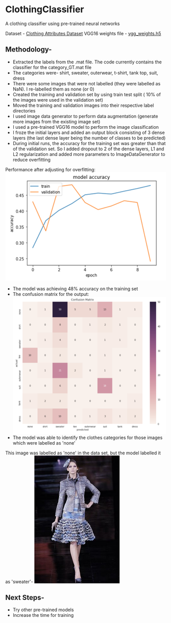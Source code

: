 # ClothingClassifier
A clothing classifier using pre-trained neural networks

Dataset - [Clothing Attributes Dataset](http://huizhongchen.github.io/datasets.html#clothingattributedataset)
VGG16 weights file - [vgg_weights.h5](https://drive.google.com/file/d/0Bz7KyqmuGsilT0J5dmRCM0ROVHc/view?usp=sharing)

## Methodology-
- Extracted the labels from the .mat file. The code currently contains the classifier for the category_GT.mat file
- The categories were- shirt, sweater, outerwear, t-shirt, tank top, suit, dress
- There were some images that were not labelled (they were labelled as NaN). I re-labelled them as none (or 0)
- Created the training and validation set by using train test split ( 10% of the images were used in the validation set)
- Moved the training and validation images into their respective label directories
- I used image data generator to perform data augmentation (generate more images from the existing image set)
- I used a pre-trained VGG16 model to perform the image classification
- I froze the initial layers and added an output block consisting of 3 dense layers (the last dense layer being the number of classes to be predicted)
- During initial runs, the accuracy for the training set was greater than that of the validation set. So I added dropout to 2 of the dense layers, L1 and L2 regularization and added more parameters to ImageDataGenerator to reduce overfitting

Performance after adjusting for overfitting:
![alt_text](https://github.com/suki2691/ClothingClassifier/blob/master/train-val-acc.png 'Model Accuracy')

- The model was achieving 48% accuracy on the training set
- The confusion matrix for the output:
![alt_text](https://github.com/suki2691/ClothingClassifier/blob/master/confusion_matrix.png 'Confusion Matrix')
- The model was able to identify the clothes categories for those images which were labelled as 'none'


This image was labelled as 'none' in the data set, but the model labelled it as 'sweater'-
![alt_text](https://github.com/suki2691/ClothingClassifier/blob/master/000064.jpg)

## Next Steps-
- Try other pre-trained models
- Increase the time for training


 

